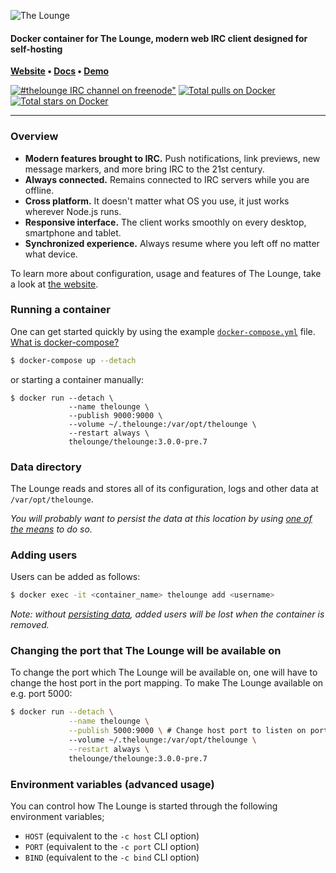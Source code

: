 ![The Lounge](https://raw.githubusercontent.com/thelounge/thelounge.github.io/master/assets/logos/logo/TL_Grey%26Yellow_Vertical_logotype_Transparent_Bg/TL_Grey%26Yellow_Vertical_logotype_Transparent_Bg.png)

#### Docker container for The Lounge, modern web IRC client designed for self-hosting

**[Website](https://thelounge.chat/) • [Docs](https://thelounge.chat/docs) • [Demo](https://demo.thelounge.chat/)**

[![#thelounge IRC channel on freenode"](https://img.shields.io/badge/freenode-%23thelounge-415364.svg?colorA=ff9e18&style=flat-square)](https://demo.thelounge.chat/) [![Total pulls on Docker](https://img.shields.io/docker/pulls/thelounge/thelounge.svg?style=flat-square&maxAge=3600)](https://hub.docker.com/r/thelounge/thelounge/) [![Total stars on Docker](https://img.shields.io/docker/stars/thelounge/thelounge.svg?colorB=007dc7&style=flat-square&maxAge=3600)](https://hub.docker.com/r/thelounge/thelounge/)

---

### Overview

-   **Modern features brought to IRC.** Push notifications, link previews, new message markers, and more bring IRC to the 21st century.
-   **Always connected.** Remains connected to IRC servers while you are offline.
-   **Cross platform.** It doesn't matter what OS you use, it just works wherever Node.js runs.
-   **Responsive interface.** The client works smoothly on every desktop, smartphone and tablet.
-   **Synchronized experience.** Always resume where you left off no matter what device.

To learn more about configuration, usage and features of The Lounge, take a look at [the website](https://thelounge.chat).

### Running a container

One can get started quickly by using the example [`docker-compose.yml`](https://github.com/thelounge/docker-lounge/blob/master/docker-compose.yml) file. [What is docker-compose?](https://docs.docker.com/compose/)

```sh
$ docker-compose up --detach
```

or starting a container manually:

```
$ docker run --detach \
             --name thelounge \
             --publish 9000:9000 \
             --volume ~/.thelounge:/var/opt/thelounge \
             --restart always \
             thelounge/thelounge:3.0.0-pre.7
```

### Data directory

The Lounge reads and stores all of its configuration, logs and other data at `/var/opt/thelounge`.

_You will probably want to persist the data at this location by using [one of the means](https://docs.docker.com/storage/) to do so._

### Adding users

Users can be added as follows:

```sh
$ docker exec -it <container_name> thelounge add <username>
```

_Note: without [persisting data](#data-directory), added users will be lost when the container is removed._

### Changing the port that The Lounge will be available on

To change the port which The Lounge will be available on, one will have to
change the host port in the port mapping. To make The Lounge available on e.g. port 5000:

```sh
$ docker run --detach \
             --name thelounge \
             --publish 5000:9000 \ # Change host port to listen on port 5000
             --volume ~/.thelounge:/var/opt/thelounge \
             --restart always \
             thelounge/thelounge:3.0.0-pre.7
```

### Environment variables (advanced usage)

You can control how The Lounge is started through the following environment variables;

-   `HOST` (equivalent to the `-c host` CLI option)
-   `PORT` (equivalent to the `-c port` CLI option)
-   `BIND` (equivalent to the `-c bind` CLI option)
